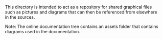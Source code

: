 This directory is intended to act as a repository for shared graphical files such as pictures and diagrams that can then be referenced from elsewhere in the sources.

Note: The online documentation tree contains an assets folder that contains diagrams used in the documentation.
